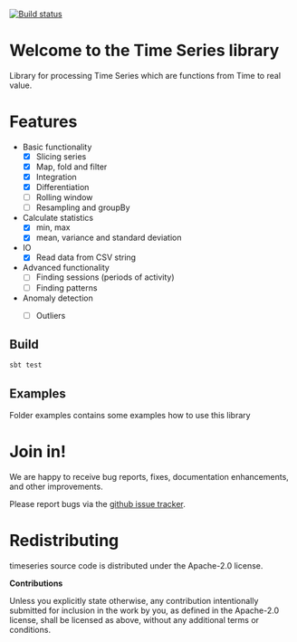 [![Build status](https://travis-ci.org/carldata/timeseries.svg?branch=master)](https://travis-ci.org/carldata/timeseries)
# Welcome to the Time Series library

Library for processing Time Series which are functions from Time to real value.


# Features

  * Basic functionality
    * [x] Slicing series
    * [x] Map, fold and filter
    * [x] Integration
    * [x] Differentiation
    * [ ] Rolling window
    * [ ] Resampling and groupBy
  * Calculate statistics
    * [x] min, max
    * [x] mean, variance and standard deviation
  * IO
    * [x] Read data from CSV string
  * Advanced functionality
    * [ ] Finding sessions (periods of activity)
    * [ ] Finding patterns
  * Anomaly detection
    * [ ] Outliers


## Build

```bash
sbt test
```

## Examples

Folder examples contains some examples how to use this library 


# Join in!

We are happy to receive bug reports, fixes, documentation enhancements,
and other improvements.

Please report bugs via the
[github issue tracker](http://github.com/carldata/timeseries/issues).



# Redistributing

timeseries source code is distributed under the Apache-2.0 license.

**Contributions**

Unless you explicitly state otherwise, any contribution intentionally submitted
for inclusion in the work by you, as defined in the Apache-2.0 license, shall be
licensed as above, without any additional terms or conditions.

